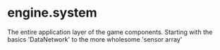 # engine.system

The entire application layer of the game components. Starting with the basics 'DataNetwork' to the more wholesome 'sensor array'
